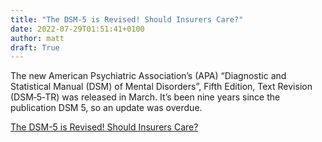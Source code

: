 ```yaml
---
title: "The DSM-5 is Revised! Should Insurers Care?"
date: 2022-07-29T01:51:41+0100
author: matt
draft: True
---
```

The new American Psychiatric Association’s (APA) “Diagnostic and Statistical Manual (DSM) of Mental Disorders”, Fifth Edition, Text Revision (DSM‑5‑TR) was released in March. It’s been nine years since the publication DSM 5, so an update was overdue.
 

[ The DSM-5 is Revised! Should Insurers Care? ]( https://www.genre.com/knowledge/blog/2022/june/the-dsm-5-is-revised-should-insurers-care-en )
